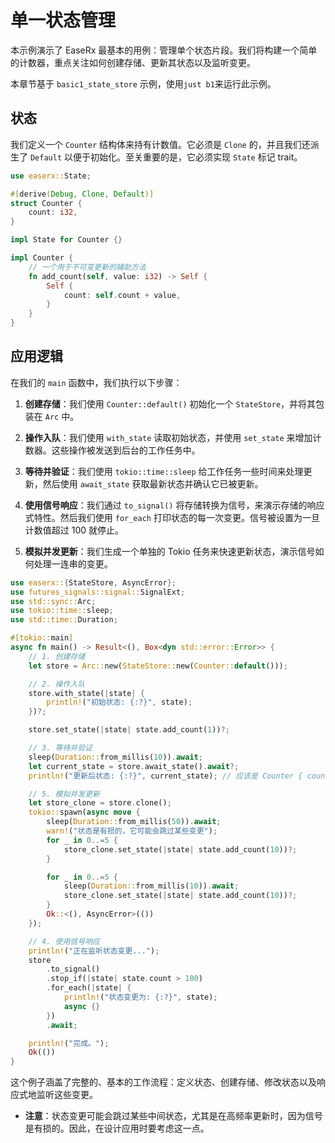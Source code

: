 # 单一状态管理

本示例演示了 EaseRx 最基本的用例：管理单个状态片段。我们将构建一个简单的计数器，重点关注如何创建存储、更新其状态以及监听变更。

本章节基于 `basic1_state_store` 示例，使用`just b1`来运行此示例。

## 状态

我们定义一个 `Counter` 结构体来持有计数值。它必须是 `Clone` 的，并且我们还派生了 `Default` 以便于初始化。至关重要的是，它必须实现 `State` 标记 trait。

```rust
use easerx::State;

#[derive(Debug, Clone, Default)]
struct Counter {
    count: i32,
}

impl State for Counter {}

impl Counter {
    // 一个用于不可变更新的辅助方法
    fn add_count(self, value: i32) -> Self {
        Self {
            count: self.count + value,
        }
    }
}
```

## 应用逻辑

在我们的 `main` 函数中，我们执行以下步骤：

1.  **创建存储**：我们使用 `Counter::default()` 初始化一个 `StateStore`，并将其包装在 `Arc` 中。

2.  **操作入队**：我们使用 `with_state` 读取初始状态，并使用 `set_state` 来增加计数器。这些操作被发送到后台的工作任务中。

3.  **等待并验证**：我们使用 `tokio::time::sleep` 给工作任务一些时间来处理更新，然后使用 `await_state` 获取最新状态并确认它已被更新。

4.  **使用信号响应**：我们通过 `to_signal()` 将存储转换为信号，来演示存储的响应式特性。然后我们使用 `for_each` 打印状态的每一次变更。信号被设置为一旦计数值超过 100 就停止。

5.  **模拟并发更新**：我们生成一个单独的 Tokio 任务来快速更新状态，演示信号如何处理一连串的变更。

```rust
use easerx::{StateStore, AsyncError};
use futures_signals::signal::SignalExt;
use std::sync::Arc;
use tokio::time::sleep;
use std::time::Duration;

#[tokio::main]
async fn main() -> Result<(), Box<dyn std::error::Error>> {
    // 1. 创建存储
    let store = Arc::new(StateStore::new(Counter::default()));

    // 2. 操作入队
    store.with_state(|state| {
        println!("初始状态: {:?}", state);
    })?;

    store.set_state(|state| state.add_count(1))?;

    // 3. 等待并验证
    sleep(Duration::from_millis(10)).await;
    let current_state = store.await_state().await?;
    println!("更新后状态: {:?}", current_state); // 应该是 Counter { count: 1 }

    // 5. 模拟并发更新
    let store_clone = store.clone();
    tokio::spawn(async move {
        sleep(Duration::from_millis(50)).await;
        warn!("状态是有损的，它可能会跳过某些变更");
        for _ in 0..=5 {
            store_clone.set_state(|state| state.add_count(10))?;
        }

        for _ in 0..=5 {
            sleep(Duration::from_millis(10)).await;
            store_clone.set_state(|state| state.add_count(10))?;
        }
        Ok::<(), AsyncError>(())
    });

    // 4. 使用信号响应
    println!("正在监听状态变更...");
    store
        .to_signal()
        .stop_if(|state| state.count > 100)
        .for_each(|state| {
            println!("状态变更为: {:?}", state);
            async {}
        })
        .await;

    println!("完成。");
    Ok(())
}
```

这个例子涵盖了完整的、基本的工作流程：定义状态、创建存储、修改状态以及响应式地监听这些变更。

- **注意**：状态变更可能会跳过某些中间状态，尤其是在高频率更新时，因为信号是有损的。因此，在设计应用时要考虑这一点。